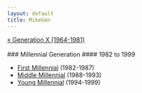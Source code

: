 ```yaml
---
layout: default
title: MikeGen
---
```

<div style="overflow: hidden"><a href="/mike-gen/generations/genx.html" class="previous" style="float: left !important">&laquo; Generation X (1964-1981)</a></div>
<br>
### Millennial Generation
#### 1982 to 1999
<br>

- [First Millennial](/mike-gen/generations/millennial-first.html) (1982-1987)
- [Middle Millennial](/mike-gen/generations/millennial-middle.html) (1988-1993)
- [Young Millennial](/mike-gen/generations/millennial-young.html) (1994-1999)
